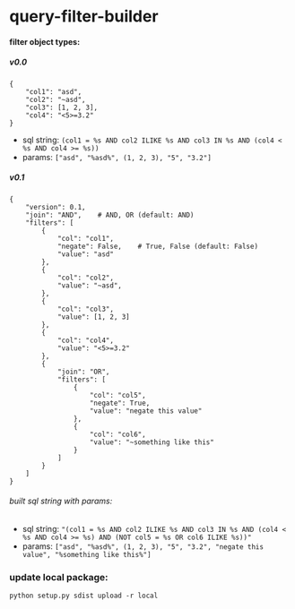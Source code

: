 # query-filter-builder

#### filter object types:

##### v0.0

```
{
    "col1": "asd",
    "col2": "~asd",
    "col3": [1, 2, 3],
    "col4": "<5>=3.2"
}
```

* sql string: `(col1 = %s AND col2 ILIKE %s AND col3 IN %s AND (col4 < %s AND col4 >= %s))` 
* params: `["asd", "%asd%", (1, 2, 3), "5", "3.2"]`

##### v0.1
```
{
    "version": 0.1,
    "join": "AND",    # AND, OR (default: AND)
    "filters": [
        {
            "col": "col1",
            "negate": False,    # True, False (default: False)
            "value": "asd"
        },
        {
            "col": "col2",
            "value": "~asd",
        },
        {
            "col": "col3",
            "value": [1, 2, 3]
        },
        {
            "col": "col4",
            "value": "<5>=3.2"
        },
        {
            "join": "OR",
            "filters": [
                {
                    "col": "col5",
                    "negate": True,
                    "value": "negate this value"
                },
                {
                    "col": "col6",
                    "value": "~something like this"
                }
            ]
        }
    ]
}
```

###### built sql string with params:

* sql string: `"(col1 = %s AND col2 ILIKE %s AND col3 IN %s AND (col4 < %s AND col4 >= %s) AND (NOT col5 = %s OR col6 ILIKE %s))"` 
* params: `["asd", "%asd%", (1, 2, 3), "5", "3.2", "negate this value", "%something like this%"]`


### update local package:
`python setup.py sdist upload -r local`
